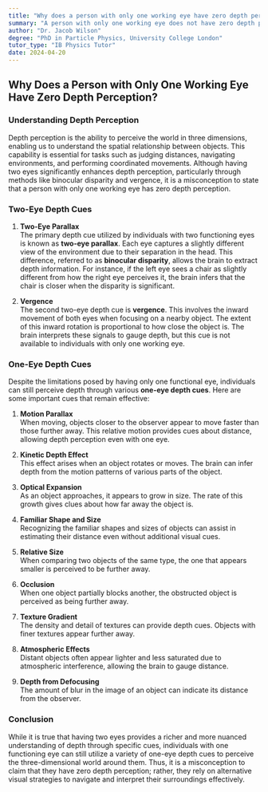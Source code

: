 ```yaml
---
title: "Why does a person with only one working eye have zero depth perception?"
summary: "A person with only one working eye does not have zero depth perception. While two eyes are helpful, the human visual system uses numerous depth cues, including motion parallax, kinetic depth, and texture gradients, to perceive depth even with one eye."
author: "Dr. Jacob Wilson"
degree: "PhD in Particle Physics, University College London"
tutor_type: "IB Physics Tutor"
date: 2024-04-20
---
```


## Why Does a Person with Only One Working Eye Have Zero Depth Perception?

### Understanding Depth Perception

Depth perception is the ability to perceive the world in three dimensions, enabling us to understand the spatial relationship between objects. This capability is essential for tasks such as judging distances, navigating environments, and performing coordinated movements. Although having two eyes significantly enhances depth perception, particularly through methods like binocular disparity and vergence, it is a misconception to state that a person with only one working eye has zero depth perception.

### Two-Eye Depth Cues

1. **Two-Eye Parallax**  
   The primary depth cue utilized by individuals with two functioning eyes is known as **two-eye parallax**. Each eye captures a slightly different view of the environment due to their separation in the head. This difference, referred to as **binocular disparity**, allows the brain to extract depth information. For instance, if the left eye sees a chair as slightly different from how the right eye perceives it, the brain infers that the chair is closer when the disparity is significant.

2. **Vergence**  
   The second two-eye depth cue is **vergence**. This involves the inward movement of both eyes when focusing on a nearby object. The extent of this inward rotation is proportional to how close the object is. The brain interprets these signals to gauge depth, but this cue is not available to individuals with only one working eye.

### One-Eye Depth Cues

Despite the limitations posed by having only one functional eye, individuals can still perceive depth through various **one-eye depth cues**. Here are some important cues that remain effective:

1. **Motion Parallax**  
   When moving, objects closer to the observer appear to move faster than those further away. This relative motion provides cues about distance, allowing depth perception even with one eye.

2. **Kinetic Depth Effect**  
   This effect arises when an object rotates or moves. The brain can infer depth from the motion patterns of various parts of the object.

3. **Optical Expansion**  
   As an object approaches, it appears to grow in size. The rate of this growth gives clues about how far away the object is.

4. **Familiar Shape and Size**  
   Recognizing the familiar shapes and sizes of objects can assist in estimating their distance even without additional visual cues.

5. **Relative Size**  
   When comparing two objects of the same type, the one that appears smaller is perceived to be further away.

6. **Occlusion**  
   When one object partially blocks another, the obstructed object is perceived as being further away.

7. **Texture Gradient**  
   The density and detail of textures can provide depth cues. Objects with finer textures appear further away.

8. **Atmospheric Effects**  
   Distant objects often appear lighter and less saturated due to atmospheric interference, allowing the brain to gauge distance.

9. **Depth from Defocusing**  
   The amount of blur in the image of an object can indicate its distance from the observer.

### Conclusion

While it is true that having two eyes provides a richer and more nuanced understanding of depth through specific cues, individuals with one functioning eye can still utilize a variety of one-eye depth cues to perceive the three-dimensional world around them. Thus, it is a misconception to claim that they have zero depth perception; rather, they rely on alternative visual strategies to navigate and interpret their surroundings effectively.
    